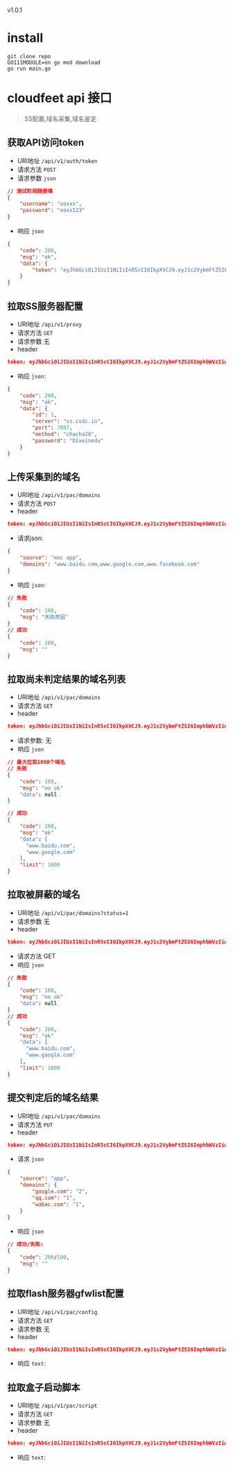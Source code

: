 v1.0.1
# install

    git clone repo
    GO111MODULE=on go mod download
    go run main.go 
    
# cloudfeet api 接口

> SS配置,域名采集,域名鉴定 

## 获取API访问token
* URI地址 `/api/v1/auth/token`
* 请求方法 `POST`
* 请求参数 `json`

```json
// 测试阶段随便填
{
    "username": "ooxxx",
    "password": "ooxx123" 
}
```

* 响应 `json`

```json
{
    "code": 200,
    "msg": "ok",
    "data": {
        "token": "eyJhbGciOiJIUzI1NiIsInR5cCI6IkpXVCJ9.eyJ1c2VybmFtZSI6ImphbWVzIiwicGFzc3dvcmQiOiJqYW1lczEyMyIsImV4cCI6MTU2Nzc3MDk2NSwiaXNzIjoiZ2luLWJsb2cifQ.VB1PVKTcwQ9V43SOt3BuVQCiDGhNj036G3k4_mJrWMo"
    }
}
```

## 拉取SS服务器配置

* URI地址 `/api/v1/proxy`
* 请求方法 `GET`
* 请求参数 无
* header

```json    
token: eyJhbGciOiJIUzI1NiIsInR5cCI6IkpXVCJ9.eyJ1c2VybmFtZSI6ImphbWVzIiwicGFzc3dvcmQiOiJqYW1lczEyMyIsImV4cCI6MTU2Nzc3MDk2NSwiaXNzIjoiZ2luLWJsb2cifQ.VB1PVKTcwQ9V43SOt3BuVQCiDGhNj036G3k4_mJrWMo
```    

* 响应 `json`:

```json
{
    "code": 200,
    "msg": "ok",
    "data": {
        "id": 1,
        "server": "ss.csdc.io",
        "port": 7007,
        "method": "chacha20",
        "password": "Diveinedu"
    }
}
```

## 上传采集到的域名

* URI地址  `/api/v1/pac/domains`
* 请求方法 `POST`
* header

```json
token: eyJhbGciOiJIUzI1NiIsInR5cCI6IkpXVCJ9.eyJ1c2VybmFtZSI6ImphbWVzIiwicGFzc3dvcmQiOiJqYW1lczEyMyIsImV4cCI6MTU2Nzc3MDk2NSwiaXNzIjoiZ2luLWJsb2cifQ.VB1PVKTcwQ9V43SOt3BuVQCiDGhNj036G3k4_mJrWMo
```    

* 请求json:

```json
{
    "source": "mac app",
    "domains": "www.baidu.com,www.google.com,www.facebook.com"
}
```

* 响应 `json`:

```json
// 失败
{
    "code": 100,
    "msg": "失败原因"
}
// 成功
{
    "code": 200,
    "msg": ""
}
```

## 拉取尚未判定结果的域名列表

* URI地址 `/api/v1/pac/domains`
* 请求方法 `GET`
* header

```json
token: eyJhbGciOiJIUzI1NiIsInR5cCI6IkpXVCJ9.eyJ1c2VybmFtZSI6ImphbWVzIiwicGFzc3dvcmQiOiJqYW1lczEyMyIsImV4cCI6MTU2Nzc3MDk2NSwiaXNzIjoiZ2luLWJsb2cifQ.VB1PVKTcwQ9V43SOt3BuVQCiDGhNj036G3k4_mJrWMo
```

* 请求参数: 无                                   
* 响应 `json`

```json
// 最大拉取1000个域名
// 失败
{
    "code": 100,
    "msg": "no ok"
    "data": null
}

// 成功
{
    "code": 200,
    "msg": "ok"
    "data": [
      "www.baidu.com",
      "www.google.com"
    ],
    "limit": 1000
}
```

## 拉取被屏蔽的域名

* URI地址 `/api/v1/pac/domains?status=1`
* 请求参数 无
* header

```json
token: eyJhbGciOiJIUzI1NiIsInR5cCI6IkpXVCJ9.eyJ1c2VybmFtZSI6ImphbWVzIiwicGFzc3dvcmQiOiJqYW1lczEyMyIsImV4cCI6MTU2Nzc3MDk2NSwiaXNzIjoiZ2luLWJsb2cifQ.VB1PVKTcwQ9V43SOt3BuVQCiDGhNj036G3k4_mJrWMo
```    

* 请求方法 GET
* 响应 `json`
```json
// 失败
{
    "code": 100,
    "msg": "no ok"
    "data": null
}
// 成功
{
    "code": 200,
    "msg": "ok"
    "data": [
      "www.baidu.com",
      "www.google.com"
    ],
    "limit": 1000
}
```

## 提交判定后的域名结果

* URI地址 `/api/v1/pac/domains`
* 请求方法 `PUT`
* header
```json
token: eyJhbGciOiJIUzI1NiIsInR5cCI6IkpXVCJ9.eyJ1c2VybmFtZSI6ImphbWVzIiwicGFzc3dvcmQiOiJqYW1lczEyMyIsImV4cCI6MTU2Nzc3MDk2NSwiaXNzIjoiZ2luLWJsb2cifQ.VB1PVKTcwQ9V43SOt3BuVQCiDGhNj036G3k4_mJrWMo
```
* 请求 `json`

```json
{
    "source": "app",
    "domains": {
        "google.com": "2",
        "qq.com": "1",
        "wabac.com": "1",
    }
}
```
* 响应 `json`
```json
// 成功/失败:
{
    "code": 200/100,
    "msg": ""
}
```
## 拉取flash服务器gfwlist配置

* URI地址 `/api/v1/pac/config`
* 请求方法 `GET`
* 请求参数 无
* header

```json
token: eyJhbGciOiJIUzI1NiIsInR5cCI6IkpXVCJ9.eyJ1c2VybmFtZSI6ImphbWVzIiwicGFzc3dvcmQiOiJqYW1lczEyMyIsImV4cCI6MTU2Nzc3MDk2NSwiaXNzIjoiZ2luLWJsb2cifQ.VB1PVKTcwQ9V43SOt3BuVQCiDGhNj036G3k4_mJrWMo
```

* 响应 `text`:

## 拉取盒子启动脚本

* URI地址 `/api/v1/pac/script`
* 请求方法 `GET`
* 请求参数 无
* header

```json
token: eyJhbGciOiJIUzI1NiIsInR5cCI6IkpXVCJ9.eyJ1c2VybmFtZSI6ImphbWVzIiwicGFzc3dvcmQiOiJqYW1lczEyMyIsImV4cCI6MTU2Nzc3MDk2NSwiaXNzIjoiZ2luLWJsb2cifQ.VB1PVKTcwQ9V43SOt3BuVQCiDGhNj036G3k4_mJrWMo
```

* 响应 `text`:

